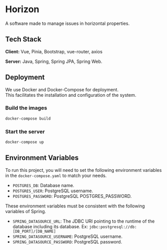 # Horizon

A software made to manage issues in horizontal properties.

## Tech Stack

**Client:** Vue, Pinia, Bootstrap, vue-router, axios

**Server:** Java, Spring, Spring JPA, Spring Web.


## Deployment

We use Docker and Docker-Compose for deployment.  
This facilitates the installation and configuration of the system.

### Build the images
```bash
docker-compose build
```

### Start the server
```bash
docker-compose up
```


## Environment Variables

To run this project, you will need to set the following environment variables in the `docker-compose.yaml` to match your needs.

- `POSTGRES_DB`: Database name.
- `POSTGRES_USER`: PostgreSQL username.
- `POSTGRES_PASSWORD`: PostgreSQL POSTGRES_PASSWORD.

These environment variables must be consistent with the following variables of Spring.

- `SPRING_DATASOURCE_URL`: The JDBC URI pointing to the runtime of the database including its database. Ex: `jdbc:postgresql://db:[DB_PORT]/[DB_NAME]`
- `SPRING_DATASOURCE_USERNAME`: PostgreSQL username.
- `SPRING_DATASOURCE_PASSWORD`: PostgreSQL password.
